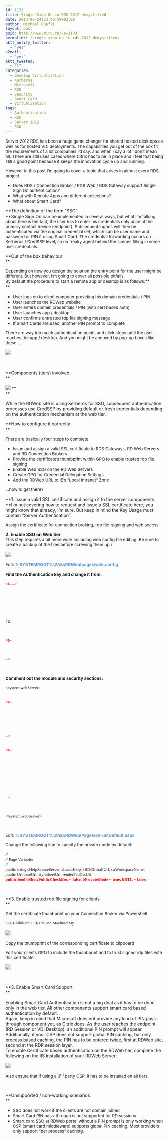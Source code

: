 ```yaml
---
id: 1133
title: Single Sign On in RDS 2012 demystified
date: 2013-06-24T22:40:59+02:00
author: Michael Rüefli
layout: post
guid: http://www.miru.ch/?p=1133
permalink: /single-sign-on-in-rds-2012-demystified/
aktt_notify_twitter:
  - 'yes'
s2mail:
  - 'yes'
aktt_tweeted:
  - "1"
categories:
  - Desktop Virtualization
  - Kerberos
  - Microsoft
  - RDS
  - Security
  - Smart Card
  - Virtualization
tags:
  - Authentication
  - RDS
  - Server 2012
  - SSO
---
```

<span style="font-size: 10pt;">Server 2012 RDS has been a huge game changer for shared hosted desktops as well as for hosted VDI deployments. The capabilities you get out of the box fit the requirements of a lot companies I&#8217;d say, and when I say a lot I don&#8217;t mean all. There are still uses cases where Citrix has to be in place and I feel that being still a good point because it keeps the innovation cycle up and running.<br /> </span>

<span style="font-size: 10pt;">However in this post I&#8217;m going to cover a topic that arises in almost every RDS project.<br /> </span>

  * <span style="font-size: 10pt;">Does RDS / Connection Broker / RDS Web / RDS Gateway support Single Sign On authentication?<br /> </span>
  * <span style="font-size: 10pt;">What with Remote Apps and different collections?<br /> </span>
  * <span style="font-size: 10pt;">What about Smart Card?<br /> </span>

**The definition of the term &#8220;SSO&#8221;<span style="font-size: 10pt;"><br /> </span>**Single Sign On can be <span style="font-size: 10pt;">implemented in several ways, but what I&#8217;m talking about here is the fact, the user has to enter his credentials only once at the primary contact device (endpoint). Subsequent logons will then be authenticated via the original credential set, which can be user name and password or PIN if using Smart Card. The credential forwarding occurs on Kerberos / CredSSP level, so no freaky agent behind the scenes filling in some user credentials.<br /> </span>

**Out of the box behaviour  
** 

<span style="font-size: 10pt;">Depending on how you design the solution the entry point for the user might be different. But however, I&#8217;m going to cover all possible pitfalls.<br /> By default the procedure to start a remote app or desktop is as follows:</span>**  
** 

  * <span style="font-size: 10pt;">User logs on to client computer providing his domain credentials / PIN<br /> </span>
  * <span style="font-size: 10pt;">User launches the RDWeb website<br /> </span>
  * <span style="font-size: 10pt;">User enters domain credentials / PIN (with cert based auth)<br /> </span>
  * <span style="font-size: 10pt;">User launches app / desktop<br /> </span>
  * <span style="font-size: 10pt;">User confirms untrusted rdp file signing message<br /> </span>
  * <span style="font-size: 10pt;">If Smart Cards are used, another PIN prompt to complete<br /> </span>

<span style="font-size: 10pt;">There are way too much authentication points and click steps until the user reaches the app / desktop. And you might be annoyed by pop-up boxes like these….<br /> </span>

![](../images/2013/06/062413_2332_SingleSignO1.png) <span style="font-size: 10pt;"><br /> <img src="../images/2013/06/062413_2332_SingleSignO2.png" alt="" /><img src="../images/2013/06/062413_2332_SingleSignO3.png" alt="" /><br /> </span>

&nbsp;

**Components (tiers) involved  
** 

![](../images/2013/06/062413_2332_SingleSignO4.png) **  
** 

While the RDWeb site is using Kerberos for SSO, subsequent authentication processes use CredSSP by providing default or fresh credentials depending on the authentication mechanism at the web tier.

**How to configure it correctly  
** 

<span style="font-size: 10pt;">There are basically four steps to complete<br /> </span>

  * <span style="font-size: 10pt;">Issue and assign a valid SSL certificate to RDS Gateways, RD Web Servers and RD Connection Brokers<br /> </span>
  * <span style="font-size: 10pt;">Provide the certificate&#8217;s thumbprint within GPO to enable trusted rdp file signing<br /> </span>
  * <span style="font-size: 10pt;">Enable Web SSO on the RD Web Servers<br /> </span>
  * <span style="font-size: 10pt;">Create GPO for Credential Delegation Settings<br /> </span>
  * <span style="font-size: 10pt;">Add the RDWeb URL to IE&#8217;s &#8220;Local Intranet&#8221; Zone<br /> </span>

<span style="font-size: 10pt;">…how to get there?<br /> </span>

**1. Issue a valid SSL certificate and assign it to the server components<span style="font-size: 10pt;"><br /> </span>**I&#8217;m not covering how to request and issue a SSL certificate here, you might know that already, I&#8217;m sure. But keep in mind the Key Usage must contain &#8220;Server Authentication&#8221;.<span style="font-size: 10pt;"><br /> </span>

<span style="font-size: 10pt;">Assign the certificate for connection broking, rdp file-signing and web access<br /> <img src="../images/2013/06/062413_2332_SingleSignO5.png" alt="" /><br /> </span>

**2. Enable SSO on Web tier**<span style="font-size: 10pt;"><br /> This step requires a bit more work including web config file editing. Be sure to create a backup of the files before screwing them up <span style="font-family: Wingdings;">J</span><br /> </span>

![](../images/2013/06/062413_2332_SingleSignO6.png) <span style="font-size: 10pt;"><br /> </span>

<span style="font-size: 10pt;">Edit: <span style="color: #5b9bd5;"><strong>%SYSTEMROOT%\Web\RDWeb\pages\web.config</strong></span><br /> </span>

<span style="font-size: 10pt;"><strong>Find the Authentication key and change it from:<br /> </strong></span>

<span style="font-family: Consolas; font-size: 10pt;"><strong><span style="color: red;"><!&#8211; </span><authentication mode=&#8221;Windows&#8221;/> <span style="color: red;">&#8211;></span><br /> </strong></span>

<span style="font-family: Consolas; font-size: 10pt;"><authentication mode=&#8221;Forms&#8221;><br /> </span>

<span style="font-family: Consolas; font-size: 10pt;"><forms loginUrl=&#8221;default.aspx&#8221; name=&#8221;TSWAAuthHttpOnlyCookie&#8221; protection=&#8221;All&#8221; requireSSL=&#8221;true&#8221; /><br /> </span>

<span style="font-family: Consolas; font-size: 10pt;"></authentication><br /> </span>

<span style="font-size: 10pt;">To:<br /> </span>

<span style="color: red; font-family: Consolas; font-size: 10pt;"><strong><authentication mode=&#8221;Windows&#8221;/><br /> </strong></span>

<span style="font-family: Consolas; font-size: 10pt;"><span style="color: red;"><strong><!&#8211;</strong></span><authentication mode=&#8221;Forms&#8221;><br /> </span>

<span style="font-family: Consolas; font-size: 10pt;"><forms loginUrl=&#8221;default.aspx&#8221; name=&#8221;TSWAAuthHttpOnlyCookie&#8221; protection=&#8221;All&#8221; requireSSL=&#8221;true&#8221; /><br /> </span>

<span style="font-family: Consolas; font-size: 10pt;"></authentication> <span style="color: red;"><strong>&#8211;></strong></span><br /> </span>

&nbsp;

<span style="font-size: 10pt;"><strong>Comment out the module and security sections:<br /> </strong></span>

<span style="font-family: Consolas; font-size: 10pt;"><system.webServer><br /> </span>

<span style="font-family: Consolas; font-size: 10pt;"><br /> <strong><span style="color: red;"><!&#8211;</span><br /> </strong><modules runAllManagedModulesForAllRequests=&#8221;true&#8221;><br /> </span>

 <span style="font-family: Consolas; font-size: 10pt;"><remove name=&#8221;FormsAuthentication&#8221; /><br /> </span>

 <span style="font-family: Consolas; font-size: 10pt;"><add name=&#8221;RDWAFormsAuthenticationModule&#8221; type=&#8221;Microsoft.TerminalServices.Publishing.Portal.FormAuthentication.TSFormsAuthentication&#8221; /><br /> </span>

 <span style="font-family: Consolas; font-size: 10pt;"></modules> <strong><span style="color: red;">&#8211;></span><br /> </strong></span>

<span style="font-family: Consolas; font-size: 10pt;"><span style="color: red;"><br /> <strong><!&#8211;</strong></span> <security><br /> </span>

 <span style="font-family: Consolas; font-size: 10pt;"><authentication><br /> </span>

 <span style="font-family: Consolas; font-size: 10pt;"><windowsAuthentication enabled=&#8221;true&#8221; /><br /> </span>

 <span style="font-family: Consolas; font-size: 10pt;"><anonymousAuthentication enabled=&#8221;false&#8221; /><br /> </span>

 <span style="font-family: Consolas; font-size: 10pt;"></authentication><br /> </span>

 <span style="font-family: Consolas; font-size: 10pt;"></security> <span style="color: red;"><strong>&#8211;></strong><br /> </span></span>

 <span style="font-family: Consolas; font-size: 10pt;"><httpRedirect enabled=&#8221;true&#8221; /><br /> </span>

 <span style="font-family: Consolas; font-size: 10pt;"></system.webServer><br /> </span>

&nbsp;

<span style="font-size: 10pt;">Edit: <span style="color: #5b9bd5;"><strong>%SYSTEMROOT%\Web\RDWeb\Pages\en-us\Default.aspx</strong><br /> </span></span>

<span style="font-size: 10pt;">Change the following line to specify the private mode by default:<br /> </span>

<span style="font-family: Consolas; font-size: 10pt;">//<br /> // Page Variables<br /> //<br /> public string sHelpSourceServer, sLocalHelp, sRDCInstallUrl, strWorkspaceName;<br /> public Uri baseUrl, stylesheetUrl, renderFailCssUrl;<br /> <span style="color: red;"><strong>public bool bShowPublicCheckBox = false, bPrivateMode = true, bRTL = false;<br /> </strong></span></span>

&nbsp;

**3. Enable trusted rdp file signing for clients  
** 

<span style="font-size: 10pt;">Get the certificate thumbprint on your Connection Broker via Powershell<br /> </span>

<pre><span style="font-family: Consolas; font-size: 10pt;">Get-Childitem CERT:\LocalMachine\My </span></pre>

![](../images/2013/06/062413_2332_SingleSignO7.png) <span style="font-size: 10pt;"><br /> </span>

<span style="font-size: 10pt;">Copy the thumbprint of the corresponding certificate to clipboard<br /> </span>

<span style="font-size: 10pt;">Edit your clients GPO to include the thumbprint and to trust signed rdp files with this certificate<br /> </span>

![](../images/2013/06/062413_2332_SingleSignO8.png) <span style="font-size: 10pt;"><br /> </span>

&nbsp;

**3. Enable Smart Card Support  
** 

Enabling Smart Card Authentication is not a big deal as it has to be done only in the web tier. All other components support smart card based authentication by default.  
Again, keep in mind that Microsoft does not provide any kind of PIN pass-through component yet, as Citrix does. As the user reaches the endpoint (RD Session or VDI Desktop), an additional PIN prompt will appear.  
Additionally, if your CSP does not support global PIN caching, but only process based caching, the PIN has to be entered twice, first at RDWeb site, second at the RDP session layer.  
To enable Certificate based authentication on the RDWeb tier, complete the following on the IIS installation of your RDWeb Server:

![](../images/2013/06/062413_2332_SingleSignO9.png) 

<span style="font-size: 10pt;">Also ensure that if using a 3<sup>rd</sup> party CSP, it has to be installed on all tiers.<br /> </span>

&nbsp;

**Unsupported / non-working scenarios  
** 

  * <span style="font-size: 10pt;">SSO does not work if the clients are not domain joined<br /> </span>
  * <span style="font-size: 10pt;">Smart Card PIN pass-through is not supported for RD sessions<br /> </span>
  * <span style="font-size: 10pt;">Smart card SSO at RDWeb portal without a PIN prompt is only working when CSP (smart card middleware) supports global PIN caching. Most providers only support &#8220;per process&#8221; caching.</span>